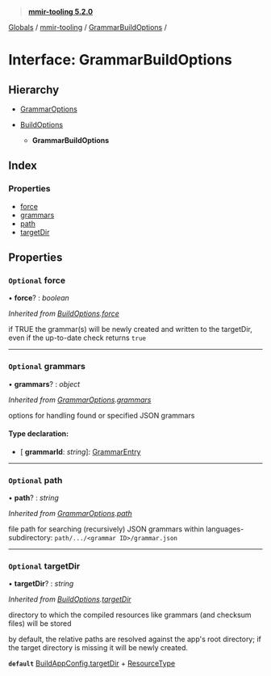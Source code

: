 > **[mmir-tooling 5.2.0](../README.md)**

[Globals](../README.md) / [mmir-tooling](../modules/mmir_tooling.md) / [GrammarBuildOptions](mmir_tooling.grammarbuildoptions.md) /

# Interface: GrammarBuildOptions

## Hierarchy

* [GrammarOptions](mmir_tooling.grammaroptions.md)

* [BuildOptions](mmir_tooling.buildoptions.md)

  * **GrammarBuildOptions**

## Index

### Properties

* [force](mmir_tooling.grammarbuildoptions.md#optional-force)
* [grammars](mmir_tooling.grammarbuildoptions.md#optional-grammars)
* [path](mmir_tooling.grammarbuildoptions.md#optional-path)
* [targetDir](mmir_tooling.grammarbuildoptions.md#optional-targetdir)

## Properties

### `Optional` force

• **force**? : *boolean*

*Inherited from [BuildOptions](mmir_tooling.buildoptions.md).[force](mmir_tooling.buildoptions.md#optional-force)*

if TRUE the grammar(s) will be newly created and written to the targetDir,
even if the up-to-date check returns `true`

___

### `Optional` grammars

• **grammars**? : *object*

*Inherited from [GrammarOptions](mmir_tooling.grammaroptions.md).[grammars](mmir_tooling.grammaroptions.md#optional-grammars)*

options for handling found or specified JSON grammars

#### Type declaration:

* \[ **grammarId**: *string*\]: [GrammarEntry](mmir_tooling.grammarentry.md)

___

### `Optional` path

• **path**? : *string*

*Inherited from [GrammarOptions](mmir_tooling.grammaroptions.md).[path](mmir_tooling.grammaroptions.md#optional-path)*

file path for searching (recursively) JSON grammars within languages-subdirectory:
`path/.../<grammar ID>/grammar.json`

___

### `Optional` targetDir

• **targetDir**? : *string*

*Inherited from [BuildOptions](mmir_tooling.buildoptions.md).[targetDir](mmir_tooling.buildoptions.md#optional-targetdir)*

directory to which the compiled resources like grammars (and checksum files) will be stored

by default, the relative paths are resolved against the app's root directory;
if the target directory is missing it will be newly created.

**`default`** [BuildAppConfig.targetDir](mmir_tooling.buildappconfig.md#optional-targetdir) + [ResourceType](../modules/mmir_tooling.md#resourcetype)